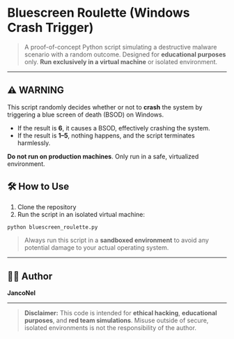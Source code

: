 # Bluescreen Roulette (Windows Crash Trigger)

> A proof-of-concept Python script simulating a destructive malware scenario with a random outcome. Designed for **educational purposes** only. **Run exclusively in a virtual machine** or isolated environment.

---

## ⚠️ WARNING

This script randomly decides whether or not to **crash** the system by triggering a blue screen of death (BSOD) on Windows. 

- If the result is **6**, it causes a BSOD, effectively crashing the system.
- If the result is **1–5**, nothing happens, and the script terminates harmlessly.

**Do not run on production machines**. Only run in a safe, virtualized environment.

## 🛠️ How to Use

1. Clone the repository
2. Run the script in an isolated virtual machine:

```bash
python bluescreen_roulette.py
```

> Always run this script in a **sandboxed environment** to avoid any potential damage to your actual operating system.

---

## 🧑‍💻 Author

**JancoNel**  

---

> **Disclaimer:** This code is intended for **ethical hacking**, **educational purposes**, and **red team simulations**. Misuse outside of secure, isolated environments is not the responsibility of the author.
